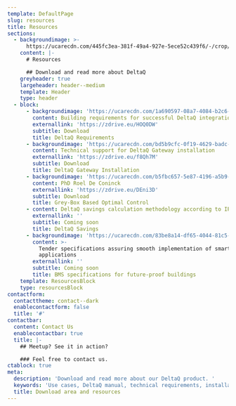 ```yaml
---
template: DefaultPage
slug: resources
title: Resources
sections:
  - backgroundimage: >-
      https://ucarecdn.com/445fc3ea-381f-49a4-927e-5ece52c439f6/-/crop/2027x1427/239,101/-/preview/
    content: |-
      # Resources

      ## Download and read more about DeltaQ
    greyheader: true
    largeheader: header--medium
    template: Header
    type: header
  - block:
      - backgroundimage: 'https://ucarecdn.com/1a690597-08a7-4084-b2c6-bc3feffbf1c7/'
        content: Building requirements for successful DeltaQ integration
        externallink: 'https://zdrive.eu/HOQ0DW'
        subtitle: Download
        title: DeltaQ Requirements
      - backgroundimage: 'https://ucarecdn.com/bd5b9cfc-0f19-4629-badc-9d3c4a74091f/'
        content: Technical support for DeltaQ Gateway installation
        externallink: 'https://zdrive.eu/f8Qh7M'
        subtitle: Download
        title: DeltaQ Gateway Installation
      - backgroundimage: 'https://ucarecdn.com/b5fbc657-5e87-4196-a5b9-9f157461fb42/'
        content: PhD Roel De Coninck
        externallink: 'https://zdrive.eu/DEni3D'
        subtitle: Download
        title: Grey-Box Based Optimal Control
      - content: DeltaQ savings calculation methodology according to IPMVP
        externallink: ''
        subtitle: Coming soon
        title: DeltaQ Savings
      - backgroundimage: 'https://ucarecdn.com/83be8a14-df65-4044-81c5-0e191a99da60/'
        content: >-
          Tender specifications assuring smooth implementation of smart building
          applications
        externallink: ''
        subtitle: Coming soon
        title: BMS specifications for future-proof buildings
    template: ResourcesBlock
    type: resourcesBlock
contactform:
  contacttheme: contact--dark
  enablecontactform: false
  title: '#'
contactbar:
  content: Contact Us
  enablecontactbar: true
  title: |-
    ## Meetup? See it in action?

    ### Feel free to contact us.
ctablock: true
meta:
  description: 'Download and read more about our DeltaQ product. '
  keywords: 'Use cases, DeltaQ manual, technical requirements, installation guide '
  title: Download area and resources
---
```


